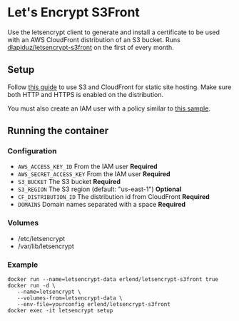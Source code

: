 Let's Encrypt S3Front
=====================

Use the letsencrypt client to generate and install a certificate to be used with
an AWS CloudFront distribution of an S3 bucket. Runs
[dlapiduz/letsencrypt-s3front](https://github.com/dlapiduz/letsencrypt-s3front)
on the first of every month.

## Setup

Follow [this
guide](https://docs.aws.amazon.com/gettingstarted/latest/swh/website-hosting-intro.html) to use S3 and CloudFront for static site hosting. Make sure both HTTP and
HTTPS is enabled on the distribution.

You must also create an IAM user with a policy similar to [this
sample](https://github.com/dlapiduz/letsencrypt-s3front/blob/master/sample-aws-policy.json).

## Running the container

### Configuration

- `AWS_ACCESS_KEY_ID` From the IAM user **Required**
- `AWS_SECRET_ACCESS_KEY` From the IAM user **Required**
- `S3_BUCKET` The S3 bucket **Required**
- `S3_REGION` The S3 region (default: "us-east-1") **Optional**
- `CF_DISTRIBUTION_ID` The distribution id from CloudFront **Required**
- `DOMAINS` Domain names separated with a space **Required**

### Volumes

- /etc/letsencrypt
- /var/lib/letsencrypt

### Example

```
docker run --name=letsencrypt-data erlend/letsencrypt-s3front true
docker run -d \
   --name=letsencrypt \
   --volumes-from=letsencrypt-data \
   --env-file=yourconfig erlend/letsencrypt-s3front
docker exec -it letsencrypt setup
```
